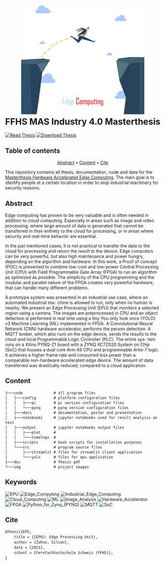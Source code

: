 <h1 align="center">
  <br>
  <img src="./img/edge-jump.png" alt="EPU Logo" width="400">
  <br>
  FFHS MAS Industry 4.0 Masterthesis
  <br>
</h1>

[![Read Thesis](https://img.shields.io/badge/Read-Thesis-blue)](https://github.com/tschinz/ffhs-masterthesis-epu/blob/master/doc/ffhs-mas-ind4_0-silvan_zahno-thesis.pdf) [![Download Thesis](https://img.shields.io/badge/Download-Thesis-brightgreen)](https://github.com/tschinz/ffhs-masterthesis-epu/raw/master/ffhs-mas-ind4_0-silvan_zahno-thesis-print.pdf)

## Table of contents

<p align="center">
  <a href="#abstract">Abstract</a> •
  <a href="#content">Content</a> •
  <a href="#cite">Cite</a>
</p>

This repository contains all thesis, documentation, code and data for the [Masterthesis Hardware Accelerated Edge Computing](https://github.com/tschinz/ffhs-masterthesis-epu).
The main goal is to identify people at a certain location in order to stop industrial machinery for security reasons.

## Abstract

Edge computing has proven to be very valuable and is often needed in addition to cloud computing. Especially in areas such as image and video processing, where large amount of data is generated that cannot be transferred in their entirety to the cloud for processing, or in areas where security and real-time behavior are essential.

In the just mentioned cases, it is not practical to transfer the data to the cloud for processing and return the result to the device. Edge computers can be very powerful, but also high maintenance and power hungry, depending on the algorithm and hardware. In this work, a Proof of concept (POC) is presented to combine low-cost and low-power Central Processing Unit (CPU) with Field Programmable Gate Array (FPGA) to run an algorithm as optimized as possible. The simplicity of the CPU programming and the modular and parallel nature of the FPGA creates very powerful hardware, that can handle many different problems.

A prototype system was presented in an industrial use case, where an automated industrial ma- chine is allowed to run, only when no human is nearby. We present an Edge Processing Unit (EPU) that monitors a selected region using a camera. The images are preprocessed in CPU and an object detection is performed in real time using a tiny You only look once (YOLO) v3 Machine Learning (ML) implemented in FPGA. A Convolutional Neural Network (CNN) hardware accelerator, performs the person detection. A MQTT broker, which also runs on the edge device, sends the results to the cloud and local Programmable Logic Controller (PLC). The entire sys- tem runs on a Xilinx PYNQ-Z1 board with a ZYNQ XC7Z020 System on Chip (SoC) that houses a dual core Arm A9 CPU and programmable Artix-7 logic. It achieves a higher frame rate and consumed less power than a comparable non-hardware accelerated edge device. The amount of data transferred was drastically reduced, compared to a cloud application.

## Content

```
├───code              # all program files
│   ├───config        # platform configuration files
│   │   ├───pc        # pc version configuration files
│   │   └───pynq      # pynq version configuration files
│   ├───docs          # documentation, poster and presentation
│   ├───notebooks     # jupyter notebooks used for result analysis an test
│   ├───output        # jupyter notebooks output files
│   │   ├───plot      # 
│   │   └───timelogs  #
│   ├───scripts       # bash scripts for installation purposes
│   └───src           # program source files
│       ├───streamlit # files for streamlit client application
│       └───yolo      # files for epu application
├───doc               # Thesis pdf
└───img               # project images
```

## Keywords
![EPU](https://img.shields.io/badge/-EPU-red) ![Edge_Computing](https://img.shields.io/badge/-Edge_Computing-red) ![Industrial_Edge_Computing](https://img.shields.io/badge/-Industrial_Edge_Computing-red) ![Cloud_Computing](https://img.shields.io/badge/-Cloud_Computing-red) ![ML](https://img.shields.io/badge/-ML-red) ![Image_Analysis](https://img.shields.io/badge/-Image_Analysis-red) ![Hardware_Accelerator](https://img.shields.io/badge/-Hardware_Accelerator-red) ![FPGA](https://img.shields.io/badge/-FPGA-red) ![Python_for_Zynq_(PYNQ)](https://img.shields.io/badge/-Python_for_Zynq_(PYNQ)-red) ![MQTT](https://img.shields.io/badge/-MQTT-red) ![SoC](https://img.shields.io/badge/-SoC-red)

## Cite

```latex
@thesis{EPU,
    title = {{EPU}: Edge Processing Unit},
    author = {Zahno, Silvan},
    date = {2021},
    school = {Fernfachhochschule Schweiz (FFHS)},
}
```

